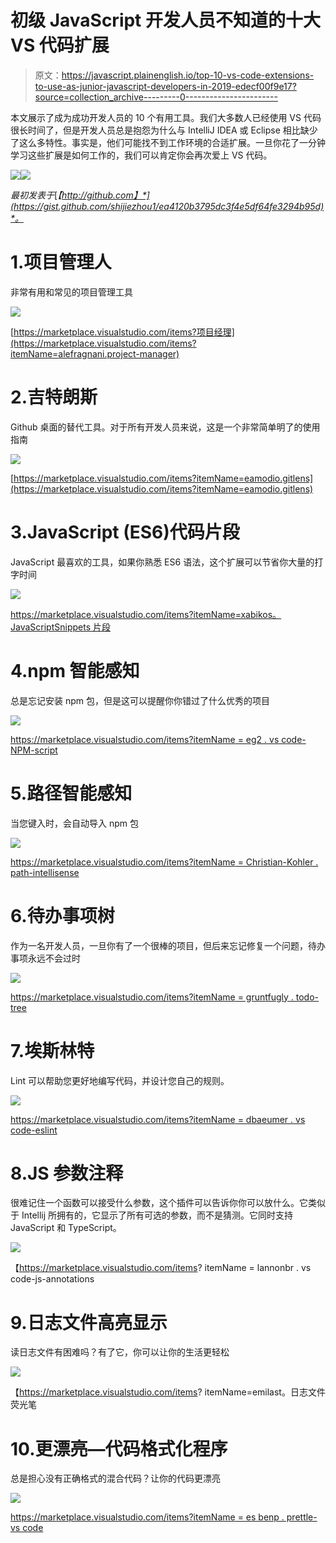 # 初级 JavaScript 开发人员不知道的十大 VS 代码扩展

> 原文：<https://javascript.plainenglish.io/top-10-vs-code-extensions-to-use-as-junior-javascript-developers-in-2019-edecf00f9e17?source=collection_archive---------0----------------------->

本文展示了成为成功开发人员的 10 个有用工具。我们大多数人已经使用 VS 代码很长时间了，但是开发人员总是抱怨为什么与 IntelliJ IDEA 或 Eclipse 相比缺少了这么多特性。事实是，他们可能找不到工作环境的合适扩展。一旦你花了一分钟学习这些扩展是如何工作的，我们可以肯定你会再次爱上 VS 代码。

![](img/f20896dfd086ea36da228d40a9c9075f.png)![](img/680cb2f4d188a0fc853cd211306edd9f.png)

*最初发表于*[*【http://github.com】*](https://gist.github.com/shijiezhou1/ea4120b3795dc3f4e5df64fe3294b95d)*。*

# 1.项目管理人

非常有用和常见的项目管理工具

![](img/a7c601fa60db7bcc339bfd3079100026.png)

[https://marketplace.visualstudio.com/items?项目经理](https://marketplace.visualstudio.com/items?itemName=alefragnani.project-manager)

# 2.吉特朗斯

Github 桌面的替代工具。对于所有开发人员来说，这是一个非常简单明了的使用指南

![](img/719998cb2e488d6669ed32b6f724a2d7.png)

[https://marketplace.visualstudio.com/items?itemName=eamodio.gitlens](https://marketplace.visualstudio.com/items?itemName=eamodio.gitlens)

# 3.JavaScript (ES6)代码片段

JavaScript 最喜欢的工具，如果你熟悉 ES6 语法，这个扩展可以节省你大量的打字时间

![](img/b29d4b3449ae6bb6f86a6ce04bda642f.png)

[https://marketplace.visualstudio.com/items?itemName=xabikos。JavaScriptSnippets 片段](https://marketplace.visualstudio.com/items?itemName=xabikos.JavaScriptSnippets)

# 4.npm 智能感知

总是忘记安装 npm 包，但是这可以提醒你你错过了什么优秀的项目

![](img/f96154c7d2af0395143280c5534ab78f.png)

[https://marketplace.visualstudio.com/items?itemName = eg2 . vs code-NPM-script](https://marketplace.visualstudio.com/items?itemName=eg2.vscode-npm-script)

# 5.路径智能感知

当您键入时，会自动导入 npm 包

![](img/08c25cc8b8268d672d51cc738bc400cb.png)

[https://marketplace.visualstudio.com/items?itemName = Christian-Kohler . path-intellisense](https://marketplace.visualstudio.com/items?itemName=christian-kohler.path-intellisense)

# 6.待办事项树

作为一名开发人员，一旦你有了一个很棒的项目，但后来忘记修复一个问题，待办事项永远不会过时

![](img/f7a06de07db86501a210f169d4f78a0a.png)

[https://marketplace.visualstudio.com/items?itemName = gruntfugly . todo-tree](https://marketplace.visualstudio.com/items?itemName=Gruntfuggly.todo-tree)

# 7.埃斯林特

Lint 可以帮助您更好地编写代码，并设计您自己的规则。

![](img/0a5538158060610c872594cc03a359fd.png)

[https://marketplace.visualstudio.com/items?itemName = dbaeumer . vs code-eslint](https://marketplace.visualstudio.com/items?itemName=dbaeumer.vscode-eslint)

# 8.JS 参数注释

很难记住一个函数可以接受什么参数，这个插件可以告诉你你可以放什么。它类似于 Intellij 所拥有的，它显示了所有可选的参数，而不是猜测。它同时支持 JavaScript 和 TypeScript。

![](img/bd7eb2ce83ab46f8737af9d6c6c57792.png)

【https://marketplace.visualstudio.com/items? itemName = lannonbr . vs code-js-annotations

# 9.日志文件高亮显示

读日志文件有困难吗？有了它，你可以让你的生活更轻松

![](img/15c5e08d075882e2f1e20dec612b37d5.png)

【https://marketplace.visualstudio.com/items? itemName=emilast。日志文件荧光笔

# 10.更漂亮—代码格式化程序

总是担心没有正确格式的混合代码？让你的代码更漂亮

![](img/88a34b99da584d5d41c807d83a50c957.png)

[https://marketplace.visualstudio.com/items?itemName = es benp . prettle-vs code](https://marketplace.visualstudio.com/items?itemName=esbenp.prettier-vscode)